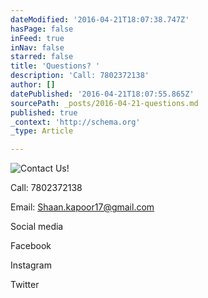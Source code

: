 ```yaml
---
dateModified: '2016-04-21T18:07:38.747Z'
hasPage: false
inFeed: true
inNav: false
starred: false
title: 'Questions? '
description: 'Call: 7802372138'
author: []
datePublished: '2016-04-21T18:07:55.865Z'
sourcePath: _posts/2016-04-21-questions.md
published: true
_context: 'http://schema.org'
_type: Article

---
```

![Contact Us! ](https://the-grid-user-content.s3-us-west-2.amazonaws.com/604fa21c-2753-4ef2-8ff7-32e8742a3033.jpg)

Call: 7802372138

Email: Shaan.kapoor17@gmail.com

Social media

Facebook

Instagram

Twitter